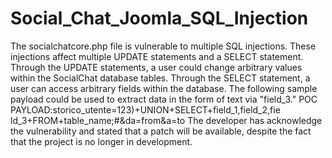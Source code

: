 # Social_Chat_Joomla_SQL_Injection

The socialchatcore.php file is vulnerable to multiple SQL
injections. These injections affect multiple UPDATE
statements and a SELECT statement. Through the UPDATE
statements, a user could change arbitrary values within the
SocialChat database tables. Through the SELECT statement, a
user can access arbitrary fields within the database. The
following sample payload could be used to extract data in the
form of text via "field_3." POC
PAYLOAD:storico_utente=123)+UNION+SELECT+field_1,field_2,fie
ld_3+FROM+table_name;#&da=from&a=to The developer has
acknowledge the vulnerability and stated that a patch will be
available, despite the fact that the project is no longer in
development.
